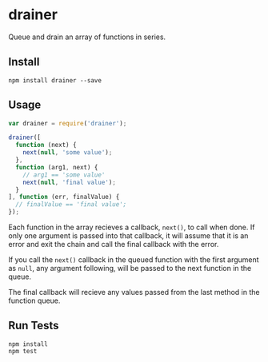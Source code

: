 # drainer

Queue and drain an array of functions in series.

## Install

```
npm install drainer --save
```

## Usage

```js
var drainer = require('drainer');

drainer([
  function (next) {
    next(null, 'some value');
  },
  function (arg1, next) {
    // arg1 == 'some value'
    next(null, 'final value');
  }
], function (err, finalValue) {
  // finalValue == 'final value';
});
```

Each function in the array recieves a callback, `next()`, to call when done. If only one argument is passed into that callback, it will assume that it is an error and exit the chain and call the final callback with the error.

If you call the `next()` callback in the queued function with the first argument as `null`, any argument following, will be passed to the next function in the queue.

The final callback will recieve any values passed from the last method in the function queue.

## Run Tests

```
npm install
npm test
```
